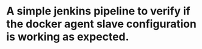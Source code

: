 # A simple jenkins pipeline to verify if the docker agent slave configuration is working as expected.
